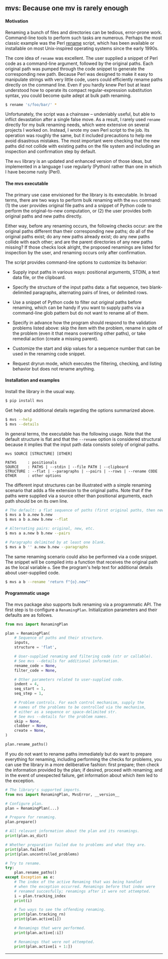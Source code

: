 
## mvs: Because one mv is rarely enough

#### Motivation

Renaming a bunch of files and directories can be tedious, error-prone work.
Command-line tools to perform such tasks are numerous. Perhaps the most classic
example was the Perl [rename][perl_rename] script, which has been available or
installable on most Unix-inspired operating systems since the early 1990s.

The core idea of `rename` was excellent. The user supplied a snippet of Perl
code as a command-line argument, followed by the original paths. Each original
path was pumped through the code snippet to generate the corresponding new
path. Because Perl was designed to make it easy to manipulate strings with very
little code, users could efficiently rename paths directly on the command line.
Even if you hardly knew Perl but at least understood how to operate its compact
regular-expression substitution syntax, you could become quite adept at bulk
path renaming.

```bash
$ rename 's/foo/bar/' *
```

Unfortunately, the script was a chainsaw – undeniably useful, but able to
inflict devastation after a single false move. As a result, I rarely used
`rename` directly for my bulk renaming needs, which were extensive on several
projects I worked on. Instead, I wrote my own Perl script to the job. Its
operation was roughly the same, but it included precautions to help me avoid
disastrous mistakes. The most important were checking that the new paths did
not collide with existing paths on the file system and including an inspection
and confirmation step by default.

The `mvs` library is an updated and enhanced version of those ideas, but
implemented in a language I use regularly (Python) rather than one in which
I have become rusty (Perl).

#### The mvs executable

The primary use case envisioned for the library is its executable. In broad
terms, there are two ways to perform bulk renaming with the `mvs` command: (1)
the user provides original file paths and a snippet of Python code to perform
the original-to-new computation, or (2) the user provides both original paths
and new paths directly.

Either way, before any renaming occurs, the following checks occur: are the
original paths different than their corresponding new paths; do all of the
original paths exist; do any new paths already exist; do any new paths collide
with each other; and are the parent directories of any new paths missing? If
those checks look alright, the proposed renamings are listed for inspection by
the user, and renaming occurs only after confirmation.

The script provides command-line options to customize its behavior:

- Supply input paths in various ways: positional arguments, STDIN, a text data
  file, or the clipboard.

- Specify the structure of the input paths data: a flat sequence, two
  blank-delimited paragraphs, alternating pairs of lines, or delimited rows.

- Use a snippet of Python code to filter out original paths before renaming,
  which can be handy if you want to supply paths via a command-line glob
  pattern but do not want to rename all of them.

- Specify in advance how the program should respond to the validation problems
  listed above: skip the item with the problem, rename in spite of the problem
  (even it that means overwriting other paths), or take remedial action (create
  a missing parent).

- Customize the start and skip values for a sequence number that can be used in
  the renaming code snippet.

- Request dryrun mode, which executes the filtering, checking, and listing
  behavior but does not rename anything.

#### Installation and examples

Install the library in the usual way.

```bash
$ pip install mvs
```

Get help and additional details regarding the options summarized above.

```bash
$ mvs --help
$ mvs --details
```

In general terms, the executable has the following usage. Note that the default
structure is flat and that the `--rename` option is considered structural
because it implies that the input path data consists solely of original paths.

```text
mvs SOURCE [STRUCTURE] [OTHER]

PATHS     : positionals
SOURCE    : PATHS | --stdin | --file PATH | --clipboard
STRUCTURE : --flat | --paragraphs | --pairs | --rows | --rename CODE
OTHER     : other options
```

The different input structures can be illustrated with a simple renaming
scenario that adds a file extension to the original paths. Note that if the
paths were supplied via a source other than positional arguments, each path
should be on its own line.

```bash
# The default: a flat sequence of paths (first original paths, then new).
$ mvs a b a.new b.new
$ mvs a b a.new b.new --flat

# Alternating pairs: original, new, etc.
$ mvs a a.new b b.new --pairs

# Paragraphs delimited by at least one blank.
$ mvs a b '' a.new b.new --paragraphs
```

The same renaming scenario could also be performed via a code snippet. The
snippet will be compiled into a function that receives the original path as the
local variable `o`. See the program's help text for additional details about
user-supplied code.

```bash
$ mvs a b --rename 'return f"{o}.new"'
```

#### Programmatic usage

The mvs package also supports bulk renaming via a programmatic API. The first
step is to configure a `RenamingPlan`. Initialization parameters and their
defaults are as follows.

```python
from mvs import RenamingPlan

plan = RenamingPlan(
    # Sequence of paths and their structure.
    inputs,
    structure = 'flat',

    # User-supplied renaming and filtering code (str or callable).
    # See mvs --details for additional information.
    rename_code = None,
    filter_code = None,

    # Other parameters related to user-supplied code.
    indent = 4,
    seq_start = 1,
    seq_step = 1,

    # Problem controls. For each control mechanism, supply the
    # names of the problems to be controlled via the mechanism,
    # either as a sequence or space-delimited str.
    # See mvs --details for the problem names.
    skip = None,
    clobber = None,
    create = None,
)

plan.rename_paths()
```

If you do not want to rename paths immediately but do want to prepare
everything for renaming, including performing the checks for problems, you can
use the library in a more deliberative fashion: first prepare; then check the
information provided by the plan; if desired, proceed with renaming; and in the
event of unexpected failure, get information about which item led to the
exception.

```python
# The library's supported imports.
from mvs import RenamingPlan, MvsError, __version__

# Configure plan.
plan = RenamingPlan(...)

# Prepare for renaming.
plan.prepare()

# All relevant information about the plan and its renamings.
print(plan.as_dict)

# Whether preparation failed due to problems and what they are.
print(plan.failed)
print(plan.uncontrolled_problems)

# Try to rename.
try:
    plan.rename_paths()
except Exception as e:
    # The index of the active Renaming that was being handled
    # when the exception occurred. Renamings before that index were
    # renamed succesfully; renamings after it were not attempted.
    i = plan.tracking_index
    print(i)

    # Two ways to see the offending renaming.
    print(plan.tracking_rn)
    print(plan.active[i])

    # Renamings that were performed.
    print(plan.active[:i])

    # Renamings that were not attempted.
    print(plan.active[i + 1:])
```

--------

[perl_rename]: https://metacpan.org/dist/File-Rename/view/source/rename

